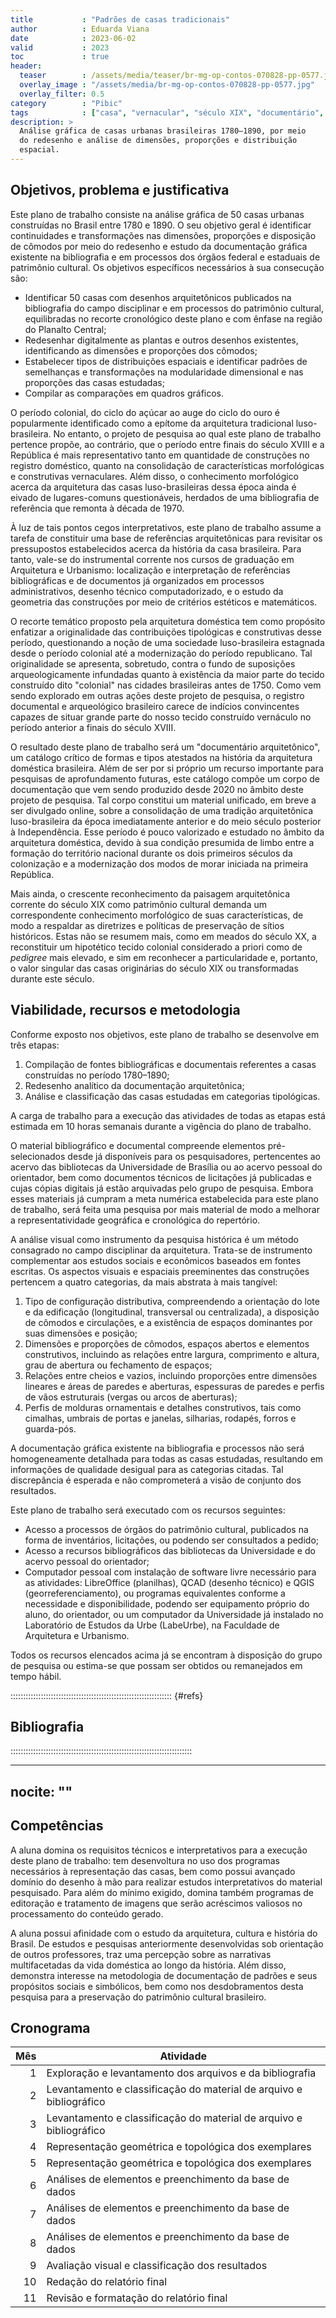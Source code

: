 ```yaml
---
title           : "Padrões de casas tradicionais"
author          : Eduarda Viana
date            : 2023-06-02
valid           : 2023
toc             : true
header:
  teaser        : /assets/media/teaser/br-mg-op-contos-070828-pp-0577.jpg
  overlay_image : "/assets/media/br-mg-op-contos-070828-pp-0577.jpg"
  overlay_filter: 0.5
category        : "Pibic"
tags            : ["casa", "vernacular", "século XIX", "documentário", "padrões"]
description: >
  Análise gráfica de casas urbanas brasileiras 1780–1890, por meio
  do redesenho e análise de dimensões, proporções e distribuição
  espacial.
---
```


## Objetivos, problema e justificativa ##

<!--5000 caracteres-->

Este plano de trabalho consiste na análise gráfica de 50 casas urbanas
construídas no Brasil entre 1780 e 1890. O seu objetivo geral é
identificar continuidades e transformações nas dimensões, proporções e
disposição de cômodos por meio do redesenho e estudo da documentação
gráfica existente na bibliografia e em processos dos órgãos federal e
estaduais de patrimônio cultural. Os objetivos específicos necessários à
sua consecução são:

- Identificar 50 casas com desenhos arquitetônicos publicados na
  bibliografia do campo disciplinar e em processos do patrimônio
  cultural, equilibradas no recorte cronológico deste plano e com ênfase
  na região do Planalto Central;
- Redesenhar digitalmente as plantas e outros desenhos existentes,
  identificando as dimensões e proporções dos cômodos;
- Estabelecer tipos de distribuições espaciais e identificar padrões de
  semelhanças e transformações na modularidade dimensional e nas
  proporções das casas estudadas;
- Compilar as comparações em quadros gráficos.

O período colonial, do ciclo do açúcar ao auge do ciclo do ouro é
popularmente identificado como a epítome da arquitetura tradicional
luso-brasileira. No entanto, o projeto de pesquisa ao qual este plano de
trabalho pertence propõe, ao contrário, que o período entre finais do
século XVIII e a República é mais representativo tanto em
quantidade de construções no registro doméstico, quanto na consolidação
de características morfológicas e construtivas vernaculares. Além disso,
o conhecimento morfológico acerca da arquitetura das casas
luso-brasileiras dessa época ainda é eivado de lugares-comuns
questionáveis, herdados de uma bibliografia de referência que remonta à
década de 1970.

À luz de tais pontos cegos interpretativos, este plano de trabalho
assume a tarefa de constituir uma base de referências arquitetônicas
para revisitar os pressupostos estabelecidos acerca da história da casa
brasileira. Para tanto, vale-se do instrumental corrente nos cursos de
graduação em Arquitetura e Urbanismo: localização e interpretação de
referências bibliográficas e de documentos já organizados em processos
administrativos, desenho técnico computadorizado, e o estudo da
geometria das construções por meio de critérios estéticos e matemáticos.

O recorte temático proposto pela arquitetura doméstica tem como
propósito enfatizar a originalidade das contribuições tipológicas e
construtivas desse período, questionando a noção de uma sociedade
luso-brasileira estagnada desde o período colonial até a modernização do
período republicano. Tal originalidade se apresenta, sobretudo, contra o
fundo de suposições arqueologicamente infundadas quanto à existência da
maior parte do tecido construído dito "colonial" nas cidades brasileiras
antes de 1750. Como vem sendo explorado em outras ações deste projeto de
pesquisa, o registro documental e arqueológico brasileiro carece de
indícios convincentes capazes de situar grande parte do nosso tecido
construído vernáculo no período anterior a finais do século XVIII.

O resultado deste plano de trabalho será um "documentário
arquitetônico", um catálogo crítico de formas e tipos atestados na
história da arquitetura doméstica brasileira. Além de ser por si próprio
um recurso importante para pesquisas de aprofundamento futuras, este
catálogo compõe um corpo de documentação que vem sendo produzido desde
2020 no âmbito deste projeto de pesquisa. Tal corpo constitui um
material unificado, em breve a ser divulgado online, sobre a
consolidação de uma tradição arquitetônica luso-brasileira da época
imediatamente anterior e do meio século posterior à Independência. Esse
período é pouco valorizado e estudado no âmbito da arquitetura
doméstica, devido à sua condição presumida de limbo entre a formação do
território nacional durante os dois primeiros séculos da colonização e a
modernização dos modos de morar iniciada na primeira República.

Mais ainda, o crescente reconhecimento da paisagem arquitetônica
corrente do século XIX como patrimônio cultural demanda um
correspondente conhecimento morfológico de suas características, de modo
a respaldar as diretrizes e políticas de preservação de sítios
históricos. Estas não se resumem mais, como em meados do século XX, a
reconstituir um hipotético tecido colonial considerado a priori como de
*pedigree* mais elevado, e sim em reconhecer a particularidade e,
portanto, o valor singular das casas originárias do século XIX ou
transformadas durante este século.

## Viabilidade, recursos e metodologia ##

<!--4000 caracteres-->

Conforme exposto nos objetivos, este plano de trabalho se desenvolve em
três etapas:

1. Compilação de fontes bibliográficas e documentais referentes a casas
   construídas no período 1780–1890;
2. Redesenho analítico da documentação arquitetônica;
3. Análise e classificação das casas estudadas em categorias
   tipológicas.

A carga de trabalho para a execução das atividades de todas as etapas
está estimada em 10 horas semanais durante a vigência do plano de
trabalho.

O material bibliográfico e documental compreende elementos
pré-selecionados desde já disponíveis para os pesquisadores,
pertencentes ao acervo das bibliotecas da Universidade de Brasília ou ao
acervo pessoal do orientador, bem como documentos técnicos de licitações
já publicadas e cujas cópias digitais já estão arquivadas pelo grupo de
pesquisa. Embora esses materiais já cumpram a meta numérica estabelecida
para este plano de trabalho, será feita uma pesquisa por mais material
de modo a melhorar a representatividade geográfica e cronológica do
repertório.

A análise visual como instrumento da pesquisa histórica é um método
consagrado no campo disciplinar da arquitetura. Trata-se de instrumento
complementar aos estudos sociais e econômicos baseados em fontes
escritas. Os aspectos visuais e espaciais preeminentes das construções
pertencem a quatro categorias, da mais abstrata à mais tangível:

1. Tipo de configuração distributiva, compreendendo a orientação do lote
   e da edificação (longitudinal, transversal ou centralizada), a
   disposição de cômodos e circulações, e a existência de espaços
   dominantes por suas dimensões e posição;
2. Dimensões e proporções de cômodos, espaços abertos e elementos
   construtivos, incluindo as relações entre largura, comprimento e
   altura, grau de abertura ou fechamento de espaços;
3. Relações entre cheios e vazios, incluindo proporções entre dimensões
   lineares e áreas de paredes e aberturas, espessuras de paredes e
   perfis de vãos estruturais (vergas ou arcos de aberturas);
4. Perfis de molduras ornamentais e detalhes construtivos, tais como
   cimalhas, umbrais de portas e janelas, silharias, rodapés, forros e
   guarda-pós.

A documentação gráfica existente na bibliografia e processos não será
homogeneamente detalhada para todas as casas estudadas, resultando em
informações de qualidade desigual para as categorias citadas. Tal
discrepância é esperada e não comprometerá a visão de conjunto dos
resultados.

Este plano de trabalho será executado com os recursos seguintes:

- Acesso a processos de órgãos do patrimônio cultural, publicados na
  forma de inventários, licitações, ou podendo ser consultados a pedido;
- Acesso a recursos bibliográficos das bibliotecas da Universidade e do
  acervo pessoal do orientador;
- Computador pessoal com instalação de software livre necessário para as
  atividades: LibreOffice (planilhas), QCAD (desenho técnico) e QGIS
  (georreferenciamento), ou programas equivalentes conforme a
  necessidade e disponibilidade, podendo ser equipamento próprio do
  aluno, do orientador, ou um computador da Universidade já instalado no
  Laboratório de Estudos da Urbe (LabeUrbe), na Faculdade de Arquitetura
  e Urbanismo.

Todos os recursos elencados acima já se encontram à disposição do grupo
de pesquisa ou estima-se que possam ser obtidos ou remanejados em tempo
hábil.

:::::::::::::::::::::::::::::::::::::::::::::::::::::::::::::::: {#refs}

## Bibliografia ##

<!--2000 caracteres-->
::::::::::::::::::::::::::::::::::::::::::::::::::::::::::::::::::::::::

---
nocite: ""
---

## Competências ##

<!--1000 caracteres-->

A aluna domina os requisitos técnicos e interpretativos para a execução
deste plano de trabalho: tem desenvoltura no uso dos programas
necessários à representação das casas, bem como possui avançado domínio
do desenho à mão para realizar estudos interpretativos do material
pesquisado. Para além do mínimo exigido, domina também programas de
editoração e tratamento de imagens que serão acréscimos valiosos no
processamento do conteúdo gerado.

A aluna possui afinidade com o estudo da arquitetura, cultura e história
do Brasil. De estudos e pesquisas anteriormente desenvolvidas sob
orientação de outros professores, traz uma percepção sobre as narrativas
multifacetadas da vida doméstica ao longo da história. Além disso,
demonstra interesse na metodologia de documentação de padrões e seus
propósitos sociais e simbólicos, bem como nos desdobramentos desta
pesquisa para a preservação do patrimônio cultural brasileiro.

## Cronograma ##

| Mês | Atividade                                                           |
|----:|---------------------------------------------------------------------|
|   1 | Exploração e levantamento dos arquivos e da bibliografia            |
|   2 | Levantamento e classificação do material de arquivo e bibliográfico |
|   3 | Levantamento e classificação do material de arquivo e bibliográfico |
|   4 | Representação geométrica e topológica dos exemplares                |
|   5 | Representação geométrica e topológica dos exemplares                |
|   6 | Análises de elementos e preenchimento da base de dados              |
|   7 | Análises de elementos e preenchimento da base de dados              |
|   8 | Análises de elementos e preenchimento da base de dados              |
|   9 | Avaliação visual e classificação dos resultados                     |
|  10 | Redação do relatório final                                          |
|  11 | Revisão e formatação do relatório final                             |

